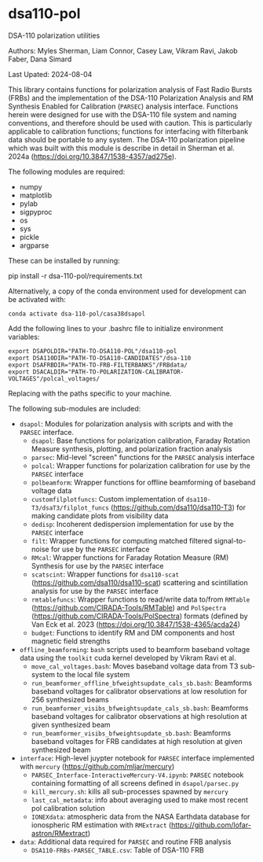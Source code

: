 # dsa110-pol
DSA-110 polarization utilities


Authors: Myles Sherman, Liam Connor, Casey Law, Vikram Ravi, Jakob Faber, Dana Simard

Last Upated: 2024-08-04

This library contains functions for polarization analysis of Fast Radio Bursts (FRBs) and the implementation of the DSA-110
Polarization Analysis and RM Synthesis Enabled for Calibration (`PARSEC`) analysis interface. Functions herein were
designed for use with the DSA-110 file system and naming conventions, and therefore should be
used with caution. This is particularly applicable to calibration functions; functions for
interfacing with filterbank data should be portable to any system. The DSA-110 polarization pipeline
which was built with this module is describe in detail in Sherman et al. 2024a (https://doi.org/10.3847/1538-4357/ad275e).

The following modules are required:

- numpy
- matplotlib
- pylab
- sigpyproc
- os
- sys
- pickle
- argparse

These can be installed by running:

pip install -r dsa-110-pol/requirements.txt

Alternatively, a copy of the conda environment used for development can be activated with:

```
conda activate dsa-110-pol/casa38dsapol
```

Add the following lines to your .bashrc file to initialize environment variables:

```
export DSAPOLDIR="PATH-TO-DSA110-POL"/dsa110-pol
export DSA110DIR="PATH-TO-DSA110-CANDIDATES"/dsa-110
export DSAFRBDIR="PATH-TO-FRB-FILTERBANKS"/FRBdata/
export DSACALDIR="PATH-TO-POLARIZATION-CALIBRATOR-VOLTAGES"/polcal_voltages/
```

Replacing with the paths specific to your machine.

The following sub-modules are included:
- `dsapol`: Modules for polarization analysis with scripts and with the `PARSEC` interface.
	- `dsapol`: Base functions for polarization calibration, Faraday Rotation Measure synthesis, plotting, and polarization fraction analysis
	- `parsec`: Mid-level "screen" functions for the `PARSEC` analysis interface
	- `polcal`: Wrapper functions for polarization calibration for use by the `PARSEC` interface
	- `polbeamform`: Wrapper functions for offline beamforming of baseband voltage data
	- `customfilplotfuncs`: Custom implementation of `dsa110-T3/dsaT3/filplot_funcs` (https://github.com/dsa110/dsa110-T3) for making candidate plots from visibility data
	- `dedisp`: Incoherent dedispersion implementation for use by the `PARSEC` interface
	- `filt`: Wrapper functions for computing matched filtered signal-to-noise for use by the `PARSEC` interface 
	- `RMcal`: Wrapper functions for Faraday Rotation Measure (RM) Synthesis for use by the `PARSEC` interface
	- `scatscint`: Wrapper functions for `dsa110-scat` (https://github.com/dsa110/dsa110-scat) scattering and scintillation analysis for use by the `PARSEC` interface
	- `rmtablefuncs`: Wrapper functions to read/write data to/from `RMTable` (https://github.com/CIRADA-Tools/RMTable) and `PolSpectra` (https://github.com/CIRADA-Tools/PolSpectra) formats (defined by Van Eck et al. 2023 (https://doi.org/10.3847/1538-4365/acda24)
	- `budget`: Functions to identify RM and DM components and host magnetic field strengths
- `offline_beamforming`: `bash` scripts used to beamform baseband voltage data using the `toolkit` cuda kernel developed by Vikram Ravi et al.
	- `move_cal_voltages.bash`: Moves baseband voltage data from T3 sub-system to the local file system
	- `run_beamformer_offline_bfweightsupdate_cals_sb.bash`: Beamforms baseband voltages for calibrator observations at low resolution for 256 synthesized beams
	- `run_beamformer_visibs_bfweightsupdate_cals_sb.bash`: Beamforms baseband voltages for calibrator observations at high resolution at given synthesized beam
	- `run_beamformer_visibs_bfweightsupdate_sb.bash`: Beamforms baseband voltages for FRB candidates at high resolution at given synthesized beam
- `interface`: High-level juypter notebook for `PARSEC` interface implemented with `mercury` (https://github.com/mljar/mercury)
	- `PARSEC_Interface-InteractiveMercury-V4.ipynb`: `PARSEC` notebook containing formatting of all screens defined in `dsapol/parsec.py`
	- `kill_mercury.sh`: kills all sub-processes spawned by `mercury`
	- `last_cal_metadata`: info about averaging used to make most recent pol calibration solution
	- `IONEXdata`: atmospheric data from the NASA Earthdata database for ionospheric RM estimation with `RMExtract` (https://github.com/lofar-astron/RMextract)
- `data`: Additional data required for `PARSEC` and routine FRB analysis
	- `DSA110-FRBs-PARSEC_TABLE.csv`: Table of DSA-110 FRB 
